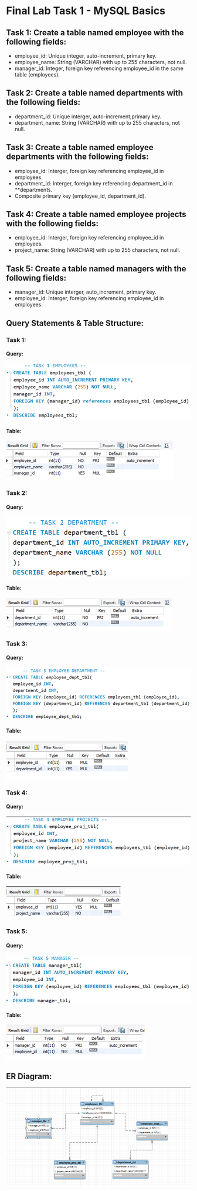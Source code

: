 # Final Lab Task 1 - MySQL Basics

## Task 1: Create a table named employee with the following fields:
- employee_id: Unique integer, auto-increment, primary key.
- employee_name: String (VARCHAR) with up to 255 characters, not null.
- manager_id: Integer, foreign key referencing employee_id in the same table (employees).
## Task 2: Create a table named departments with the following fields:
- department_id: Unique interger, auto-increment,primary key.
- department_name: String (VARCHAR) with up to 255 characters, not null.
## Task 3: Create a table named employee departments with the following fields:
- employee_id: Interger, foreign key referencing employee_id in employees.
- department_id: Interger, foreign key referencing department_id in **departments.
- Composite primary key (employee_id, department_id).
## Task 4: Create a table named employee projects with the following fields:
- employee_id: Interger, foreign key referencing employee_id in employees.
- project_name: String (VARCHAR) with up to 255 characters, not null.
## Task 5: Create a table named managers with the following fields:
- manager_id: Unique interger, auto_increment, primary key.
- employee_id: Interger, foreign key referencing employee_id in employees.

## Query Statements & Table Structure:
### Task 1:
#### Query:
![screenshot](Image/Screenshot%202025-04-23%20202257.png)
#### Table:
![screenshot](Image/Screenshot%202025-04-23%20202306.png)
### Task 2:
#### Query:
![screenshot](Image/Screenshot%202025-04-23%20202315.png)
#### Table:
![screenshot](Image/Screenshot%202025-04-23%20202321.png)
### Task 3:
#### Query:
![screenshot](Image/Screenshot%202025-04-23%20202330.png)
#### Table:
![screenshot](Image/Screenshot%202025-04-23%20202336.png)
### Task 4:
#### Query:
![screenshot](Image/Screenshot%202025-04-23%20202343.png)
#### Table:
![screenshot](Image/Screenshot%202025-04-23%20202347.png)
### Task 5:
#### Query:
![screenshot](Image/Screenshot%202025-04-23%20202354.png)
#### Table:
![screenshot](Image/Screenshot%202025-04-23%20202400.png)
## ER Diagram:
![screenshot](Image/Screenshot%202025-04-23%20202411.png)
